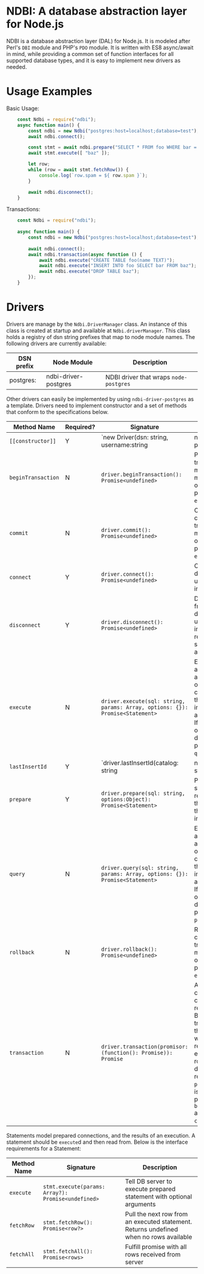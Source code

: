 # NDBI: A database abstraction layer for Node.js

NDBI is a database abstraction layer (DAL) for Node.js. It is modeled after
Perl's `DBI` module and PHP's `PDO` module. It is written with ES8 async/await
in mind, while providing a common set of function interfaces for all supported
database types, and it is easy to implement new drivers as needed.

# Usage Examples

Basic Usage:

```javascript
    const Ndbi = require("ndbi");
    async function main() {
        const ndbi = new Ndbi("postgres:host=localhost;database=test");
        await ndbi.connect();

        const stmt = await ndbi.prepare("SELECT * FROM foo WHERE bar = $1");
        await stmt.execute([ "baz" ]);

        let row;
        while (row = await stmt.fetchRow()) {
            console.log(`row.spam = ${ row.spam }`);
        }

        await ndbi.disconnect();
    }
```

Transactions:

```javascript
    const Ndbi = require("ndbi");
    
    async function main() {
        const ndbi = new Ndbi("postgres:host=localhost;database=test");
        
        await ndbi.connect();
        await ndbi.transaction(async function () {
            await ndbi.execute("CREATE TABLE foo(name TEXT)");
            await ndbi.execute("INSERT INTO foo SELECT bar FROM baz");
            await ndbi.execute("DROP TABLE baz");
        });
    }
```

# Drivers

Drivers are manage by the `Ndbi.DriverManager` class. An instance of this class
is created at startup and available at `Ndbi.driverManager`. This class holds
a registry of dsn string prefixes that map to node module names. The following
drivers are currently available:

|DSN prefix|Node Module|Description|
|---|---|---|
|postgres:|ndbi-driver-postgres|NDBI driver that wraps `node-postgres`|

Other drivers can easily be implemented by using `ndbi-driver-postgres` as a
template. Drivers need to implement constructor and a set of methods that
conform to the specifications below.

|Method Name|Required?|Signature|Description|
|---|---|---|---|
|`[[constructor]]`|Y|`new Driver(dsn: string, username:string|null, password:string|null, options:Object)`|Constructor|
|`beginTransaction`|N|`driver.beginTransaction(): Promise<undefined>`|Puts driver into transaction mode. If this method is omitted it is polyfilled with `execute`.|
|`commit`|N|`driver.commit(): Promise<undefined>`|Commits the current transaction. If method is omitted it is polyfilled with `execute`.|
|`connect`|Y|`driver.connect(): Promise<undefined>`|Connects to the database and updates driver instance state.|
|`disconnect`|Y|`driver.disconnect(): Promise<undefined>`|Disconnects from the database and updates driver instance state, reconnection should be allowed.|
|`execute`|N|`driver.execute(sql: string, params: Array, options: {}): Promise<Statement>`| Executes the sql and parameters and returns an object conforming to the Statement interface that is already resolved. If this method is omitted from the driver, then it is polyfilled using `query`.|
|`lastInsertId`|Y|`driver.lastInsertId(catalog: string|null, schema: string|null, table: string|null, field: string|null): Promise<number>`|Retrieves the last insert ID. Driver-dependant, may not be supported by all databases. Reject promise with error if not supported.|
|`prepare`|Y|`driver.prepare(sql: string, options:Object): Promise<Statement>`|Prepares the statement and returns an object that conforms to the Statement interface.|
|`query`|N|`driver.query(sql: string, params: Array, options: {}): Promise<Statement>`| Executes the sql and parameters and returns an object conforming to the Statement interface that is already resolved. If this method is omitted from the driver, then it polyfilled using `prepare`.|
|`rollback`|N|`driver.rollback(): Promise<undefined>`|Rollsback the current transaction. If method is omitted it is polyfilled via `execute`.|
|`transaction`|N|`driver.transaction(promisor: (function(): Promise)): Promise`|Accepts a callback. The callback should return a promise. Begin a transaction, run the callback, wait for it to resolve, and either commit or rollback depending the result of `promisor`. If this is omitted it is polyfilled via `beginTransaction` and `commit`/`rollback`|

Statements model prepared connections, and the results of an execution. A statement should be `execute`d and then read from. Below is the interface requirements for a Statement:

|Method Name|Signature|Description|
|---|---|---|
|`execute`|`stmt.execute(params: Array?): Promise<undefined>`|Tell DB server to execute prepared statement with optional arguments|
|`fetchRow`|`stmt.fetchRow(): Promise<row?>`|Pull the next row from an executed statement. Returns undefined when no rows available|
|`fetchAll`|`stmt.fetchAll(): Promise<rows>`|Fulfill promise with all rows received from server|

